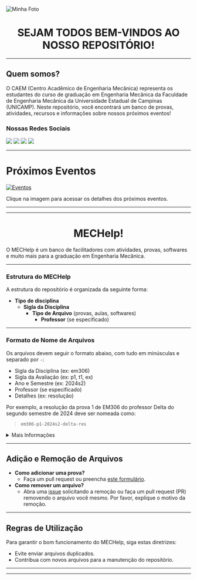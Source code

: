 ![Minha Foto](https://github.com/user-attachments/assets/8f9acef8-429e-4533-bdab-ebb262fdd797)

<h1 align="center">SEJAM TODOS BEM-VINDOS AO NOSSO REPOSITÓRIO!</h1>

---

## Quem somos?
O CAEM (Centro Acadêmico de Engenharia Mecânica) representa os estudantes do curso de graduação em Engenharia Mecânica da Faculdade de Engenharia Mecânica da Universidade Estadual de Campinas (UNICAMP). Neste repositório, você encontrará um banco de provas, atividades, recursos e informações sobre nossos próximos eventos!

### Nossas Redes Sociais
<div> 
  <a href="https://www.instagram.com/caem_unicamp/?igsh=cDBsbGtjMHNpMnlu" target="_blank"><img src="https://img.shields.io/badge/-Instagram-%23E4405F?style=for-the-badge&logo=instagram&logoColor=white" target="_blank"></a>
  <a href="mailto:caemm@fem.unicamp.br"><img src="https://img.shields.io/badge/-Gmail-%23333?style=for-the-badge&logo=gmail&logoColor=white" target="_blank"></a>
  <a href="https://whatsapp.com/channel/0029VaJJaspBqbr3sOSTYQ44 " target="_blank"><img src="https://img.shields.io/badge/-WhatsApp-%25D262?style=for-the-badge&logo=whatsapp&logoColor=white" target="_blank"></a>
  <a href="https://www.caemunicamp.com" target="_blank"><img src="https://img.shields.io/badge/-Google-%234285F4?style=for-the-badge&logo=google&logoColor=white" target="_blank"></a>
</div>

---

# Próximos Eventos
[![Eventos](https://github.com/user-attachments/assets/d6e8f608-6fca-4894-80f8-d6493628bef7)](https://www.instagram.com/p/C72JoxXvboW/?igsh=MXJydndrZDZzNDhxaw==)

Clique na imagem para acessar os detalhes dos próximos eventos.

---
---

<h1 align="center">MECHelp!</h1>
O MECHelp é um banco de facilitadores com atividades, provas, softwares e muito mais para a graduação em Engenharia Mecânica.

---

### Estrutura do MECHelp
A estrutura do repositório é organizada da seguinte forma:
- **Tipo de disciplina**
  - **Sigla da Disciplina**
    - **Tipo de Arquivo** (provas, aulas, softwares)
      - **Professor** (se especificado)
---
### Formato de Nome de Arquivos
Os arquivos devem seguir o formato abaixo, com tudo em minúsculas e separado por `-`:
- Sigla da Disciplina (ex: em306)
- Sigla da Avaliação (ex: p1, t1, ex)
- Ano e Semestre (ex: 2024s2)
- Professor (se especificado)
- Detalhes (ex: resolução)

Por exemplo, a resolução da prova 1 de EM306 do professor Delta do segundo semestre de 2024 deve ser nomeada como:
> `em306-p1-2024s2-delta-res`

<details> 
  <summary>Mais Informações</summary>
  Arquivos gerais que não se encaixam em uma disciplina específica devem ser colocados na pasta [GERAL].

  No exemplo da prova P1 de EM306, a estrutura será:
  > `MECHelp->EM->EM306->PROVAS->DELTA`
</details>

---

## Adição e Remoção de Arquivos
- **Como adicionar uma prova?**
  - Faça um pull request ou preencha [este formulário](https://docs.google.com).
- **Como remover um arquivo?**
  - Abra uma [issue](https://github.com/caem-mechelp/mechelp/issues/new) solicitando a remoção ou faça um pull request (PR) removendo o arquivo você mesmo. Por favor, explique o motivo da remoção.

---

## Regras de Utilização
Para garantir o bom funcionamento do MECHelp, siga estas diretrizes:
- Evite enviar arquivos duplicados.
- Contribua com novos arquivos para a manutenção do repositório.

---
---
